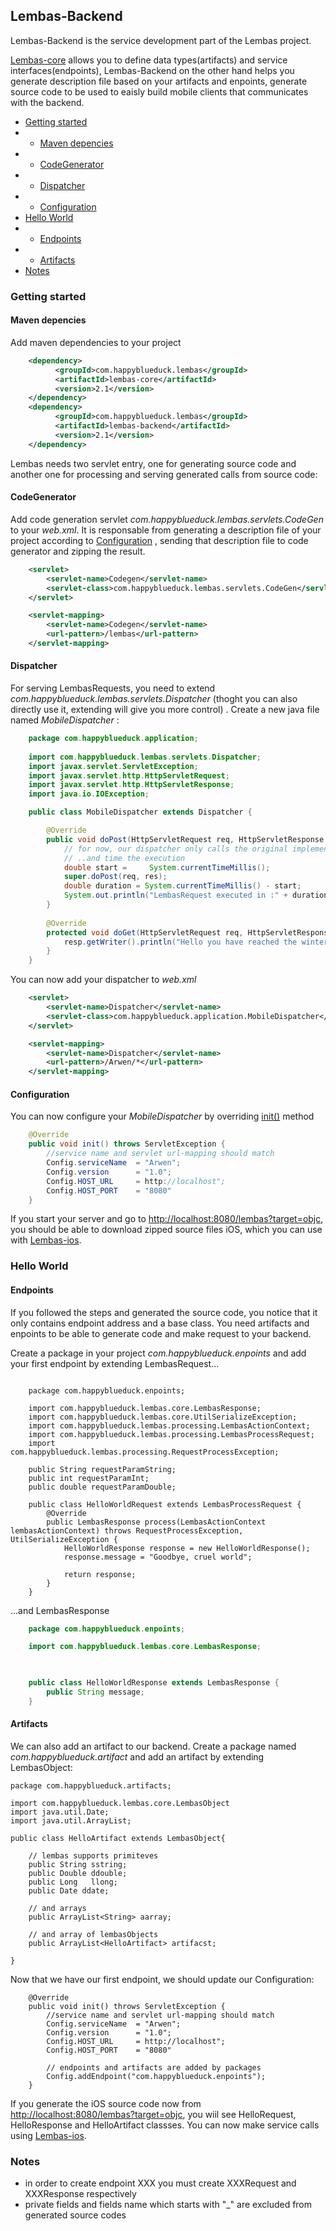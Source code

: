 ## Lembas-Backend		
Lembas-Backend is the service development part of the Lembas project. 

[Lembas-core](https://github.com/anlcan/Lembas-core) allows you to define data types(artifacts) and service interfaces(endpoints), Lembas-Backend on the other hand helps you generate description file based on your artifacts and enpoints, generate source code to be used to eaisly build mobile clients that communicates with the backend.

* [Getting started]()
* * [Maven depencies]()
* * [CodeGenerator]()
* * [Dispatcher]()
* * [Configuration]()
* [Hello World]()
* * [Endpoints]()
* * [Artifacts]()
* [Notes]()




### Getting started


#### Maven depencies
Add maven dependencies to your project

```xml
	<dependency>
          <groupId>com.happyblueduck.lembas</groupId>
          <artifactId>lembas-core</artifactId>
          <version>2.1</version>
    </dependency>
	<dependency>
          <groupId>com.happyblueduck.lembas</groupId>
          <artifactId>lembas-backend</artifactId>
          <version>2.1</version>
	</dependency>
```

Lembas needs two servlet entry, one for generating source code and another one for processing and serving generated calls from source code:

#### CodeGenerator
Add code generation servlet *com.happyblueduck.lembas.servlets.CodeGen* to your *web.xml*. It is responsable from generating a description file of your project according to [Configuration]() , sending that description file to code generator and zipping the result. 

```xml
	<servlet>
        <servlet-name>Codegen</servlet-name>
        <servlet-class>com.happyblueduck.lembas.servlets.CodeGen</servlet-class>
    </servlet>

    <servlet-mapping>
        <servlet-name>Codegen</servlet-name>
        <url-pattern>/lembas</url-pattern>
    </servlet-mapping>
```

#### Dispatcher
For serving LembasRequests, you need to extend *com.happyblueduck.lembas.servlets.Dispatcher* (thoght you can also directly use it, extending will give you more control) . Create a new java file named *MobileDispatcher* :
	
```java
	package com.happyblueduck.application; 
	
	import com.happyblueduck.lembas.servlets.Dispatcher;
	import javax.servlet.ServletException;
	import javax.servlet.http.HttpServletRequest;
	import javax.servlet.http.HttpServletResponse;
	import java.io.IOException;

	public class MobileDispatcher extends Dispatcher {

	    @Override
	    public void doPost(HttpServletRequest req, HttpServletResponse res) throws IOException {
	        // for now, our dispatcher only calls the original implementation..
	        // ..and time the execution
	    	double start =     System.currentTimeMillis(); 
            super.doPost(req, res);
            double duration = System.currentTimeMillis() - start; 
            System.out.println("LembasRequest executed in :" + duration + "ms");
	    }
	
	    @Override
	    protected void doGet(HttpServletRequest req, HttpServletResponse resp) throws ServletException, IOException {
	        resp.getWriter().println("Hello you have reached the winter of our discontent");
	    }
	}

```

You can now add your dispatcher to *web.xml*

```xml
    <servlet>
        <servlet-name>Dispatcher</servlet-name>
        <servlet-class>com.happyblueduck.application.MobileDispatcher</servlet-class>
    </servlet>

    <servlet-mapping>
        <servlet-name>Dispatcher</servlet-name>
        <url-pattern>/Arwen/*</url-pattern>
    </servlet-mapping>
```
#### Configuration
You can now configure your *MobileDispatcher* by overriding [init()](http://docs.oracle.com/javaee/6/api/javax/servlet/GenericServlet.html#init%28%29) method

```java
 	@Override
 	public void init() throws ServletException {
		//service name and servlet url-mapping should match
        Config.serviceName  = "Arwen"; 
        Config.version      = "1.0";
        Config.HOST_URL     = http://localhost";
        Config.HOST_PORT    = "8080"
    }
```

If you start your server and go to [http://localhost:8080/lembas?target=objc](http://localhost:8080/lembas?target=objc), you should be able to download zipped source files iOS, which you can use with [Lembas-ios](https://github.com/anlcan/Lembas-ios). 

### Hello World
#### Endpoints
If you followed the steps and generated the source code, you notice that it only contains endpoint address and a base class.
You need artifacts and enpoints to be able to generate code and make request to your backend. 

Create a package in your project *com.happyblueduck.enpoints* and add your first endpoint by extending LembasRequest...

```

	package com.happyblueduck.enpoints;

	import com.happyblueduck.lembas.core.LembasResponse;
	import com.happyblueduck.lembas.core.UtilSerializeException;
	import com.happyblueduck.lembas.processing.LembasActionContext;
	import com.happyblueduck.lembas.processing.LembasProcessRequest;
	import com.happyblueduck.lembas.processing.RequestProcessException;
	
	public String requestParamString;
	public int requestParamInt; 
	public double requestParamDouble;  
	
	public class HelloWorldRequest extends LembasProcessRequest {
	    @Override
	    public LembasResponse process(LembasActionContext lembasActionContext) throws RequestProcessException, UtilSerializeException {
	        HelloWorldResponse response = new HelloWorldResponse(); 
	        response.message = "Goodbye, cruel world";
	        
	        return response; 
	    }
	} 
```

...and LembasResponse

```java
	package com.happyblueduck.enpoints;

	import com.happyblueduck.lembas.core.LembasResponse;

	

	public class HelloWorldResponse extends LembasResponse {
		public String message; 
	}
```
	
#### Artifacts

We can also add an artifact to our backend. Create a package named *com.happyblueduck.artifact* and add an artifact by extending LembasObject:


	package com.happyblueduck.artifacts;
	
	import com.happyblueduck.lembas.core.LembasObject
	import java.util.Date;
	import java.util.ArrayList; 
	
	public class HelloArtifact extends LembasObject{
		
		// lembas supports primiteves
		public String sstring; 
		public Double ddouble; 
		public Long   llong; 
		public Date ddate;
		
		// and arrays
		public ArrayList<String> aarray; 
		
		// and array of lembasObjects
		public ArrayList<HelloArtifact> artifacst; 
		
	}
	
Now that we have our first endpoint, we should update our Configuration:
	

```
 	@Override
 	public void init() throws ServletException {
		//service name and servlet url-mapping should match
        Config.serviceName  = "Arwen"; 
        Config.version      = "1.0";
        Config.HOST_URL     = http://localhost";
        Config.HOST_PORT    = "8080"
        
        // endpoints and artifacts are added by packages
        Config.addEndpoint("com.happyblueduck.enpoints"); 
    }
```

If you generate the iOS source code now from [http://localhost:8080/lembas?target=objc](http://localhost:8080/lembas?target=objc), you wiil see HelloRequest, HelloResponse and HelloArtifact classses. You can now make service calls using [Lembas-ios](https://github.com/anlcan/Lembas-ios). 

### Notes
	
- in order to create endpoint XXX you must create XXXRequest and XXXResponse respectively
- private fields and fields name which starts with "_" are excluded from generated source codes
